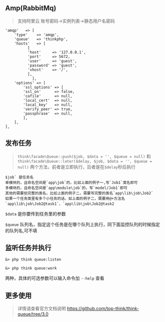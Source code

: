 

## Amp(RabbitMq)

>
> 支持阿里云 账号密码->实例列表->静态用户名密码


~~~
'amqp'   => [
    'type'    => 'amqp',
    'queue'   => 'thinkphp',
    'hosts'   => [
          [
          'host'     => '127.0.0.1',
          'port'     => 5672,
          'user'     => 'guest',
          'password' => 'guest',
          'vhost'    => '/',
          ],
    		],
    'options' => [
        'ssl_options' => [
        'ssl_on'      => false,
        'cafile'      => null,
        'local_cert'  => null,
        'local_key'   => null,
        'verify_peer' => true,
        'passphrase'  => null,
        ],
    ],
],

~~~

## 发布任务

> `think\facade\Queue::push($job, $data = '', $queue = null)` 和 `think\facade\Queue::later($delay, $job, $data = '', $queue = null)` 两个方法，前者是立即执行，后者是在`$delay`秒后执行

```
$job` 是任务名
单模块的，且命名空间是`app\job`的，比如上面的例子一,写`Job1`类名即可
多模块的，且命名空间是`app\module\job`的，写`model/Job1`即可
其他的需要些完整的类名，比如上面的例子二，需要写完整的类名`app\lib\job\Job2`
如果一个任务类里有多个小任务的话，如上面的例子二，需要用@+方法名`app\lib\job\Job2@task1`、`app\lib\job\Job2@task2
```

`$data` 是你要传到任务里的参数

`$queue` 队列名，指定这个任务是在哪个队列上执行，同下面监控队列的时候指定的队列名,可不填

## 监听任务并执行

```
&> php think queue:listen

&> php think queue:work
```

两种，具体的可选参数可以输入命令加 `--help` 查看

## 更多使用

> 详情请查看官方文档说明 https://github.com/top-think/think-queue/tree/3.0

